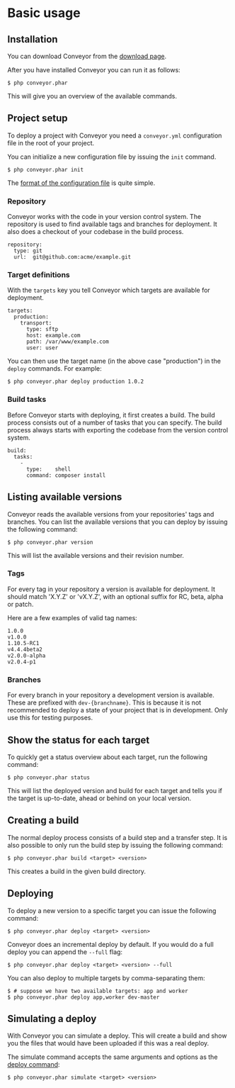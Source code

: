 Basic usage
===========

## Installation

You can download Conveyor from the [download page](http://conveyordeploy.com/download.html).

After you have installed Conveyor you can run it as follows:

	$ php conveyor.phar

This will give you an overview of the available commands.

## Project setup

To deploy a project with Conveyor you need a `conveyor.yml` configuration file in the root of
your project.

You can initialize a new configuration file by issuing the `init` command.

    $ php conveyor.phar init

The [format of the configuration file](02-schema.md) is quite simple.

### Repository

Conveyor works with the code in your version control system. The repository is used to find
available tags and branches for deployment. It also does a checkout of your codebase in the
build process.

    repository:
      type: git
      url:  git@github.com:acme/example.git

### Target definitions

With the `targets` key you tell Conveyor which targets are available for deployment.

    targets:
      production:
        transport:
          type: sftp
          host: example.com
          path: /var/www/example.com
          user: user

You can then use the target name (in the above case "production") in the `deploy` commands.
For example:

    $ php conveyor.phar deploy production 1.0.2

### Build tasks

Before Conveyor starts with deploying, it first creates a build. The build process consists out
of a number of tasks that you can specify. The build process always starts with exporting the
codebase from the version control system.

    build:
      tasks:
        -
          type:    shell
          command: composer install

## Listing available versions

Conveyor reads the available versions from your repositories' tags and branches. You can list
the available versions that you can deploy by issuing the following command:

    $ php conveyor.phar version

This will list the available versions and their revision number.

### Tags

For every tag in your repository a version is available for deployment. It should match 'X.Y.Z'
or 'vX.Y.Z', with an optional suffix for RC, beta, alpha or patch.

Here are a few examples of valid tag names:

    1.0.0
    v1.0.0
    1.10.5-RC1
    v4.4.4beta2
    v2.0.0-alpha
    v2.0.4-p1

### Branches

For every branch in your repository a development version is available. These are prefixed with
`dev-{branchname}`. This is because it is not recommended to deploy a state of your project that
is in development. Only use this for testing purposes.

## Show the status for each target

To quickly get a status overview about each target, run the following command:

    $ php conveyor.phar status

This will list the deployed version and build for each target and tells you if the target is
up-to-date, ahead or behind on your local version.

## Creating a build

The normal deploy process consists of a build step and a transfer step. It is also possible to
only run the build step by issuing the following command:

    $ php conveyor.phar build <target> <version>

This creates a build in the given build directory.

## Deploying

To deploy a new version to a specific target you can issue the following command:

    $ php conveyor.phar deploy <target> <version>

Conveyor does an incremental deploy by default. If you would do a full deploy you can append the
`--full` flag:

    $ php conveyor.phar deploy <target> <version> --full

You can also deploy to multiple targets by comma-separating them:

    $ # suppose we have two available targets: app and worker
    $ php conveyor.phar deploy app,worker dev-master

## Simulating a deploy

With Conveyor you can simulate a deploy. This will create a build and show you the files that
would have been uploaded if this was a real deploy.

The simulate command accepts the same arguments and options as the
[deploy command](01-basic-usage#deploying):

    $ php conveyor.phar simulate <target> <version>

